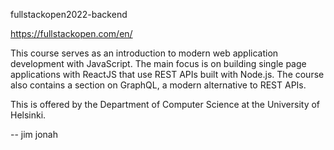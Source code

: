 fullstackopen2022-backend

https://fullstackopen.com/en/

This course serves as an introduction to modern web application development with JavaScript. The main focus is on building single page applications with ReactJS that use REST APIs built with Node.js. The course also contains a section on GraphQL, a modern alternative to REST APIs.

This is offered by the Department of Computer Science at the University of Helsinki.

-- jim jonah
